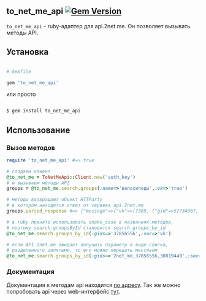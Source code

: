 ## to_net_me_api [![Gem Version](https://badge.fury.io/rb/to_net_me_api.png)](http://badge.fury.io/rb/to_net_me_api)





`to_net_me_api` - ruby-адаптер для api.2net.me. Он позволяет вызывать методы API.



## Установка



``` ruby

# Gemfile

gem 'to_net_me_api'

```



или просто



``` sh

$ gem install to_net_me_api

```



## Использование



### Вызов методов



``` ruby
require 'to_net_me_api' #=> true

# создаем клиент
@to_net_me = ToNetMeApi::Client.new('auth_key')
# и вызываем методы API
groups = @to_net_me.search.groups(:name=>'велосипеды',:vk=>'true')

# методы возвращают объект HTTParty 
# в котором находится ответ от сервека api.2net.me
groups.parsed_response #=> {"message"=>{"vk"=>[7389, {"gid"=>52734067, "name"=>"Велосипеды"....

# в ruby принято использовать snake_case в названиях методов,
# поэтому search.groupsById становится search.groups_by_id
@to_net_me.search.groups_by_id(:gids=>'37856556',:soc=>'vk')

# если API 2net.me ожидает получить параметр в виде списка,
# разделенного запятыми, то его можно передать массивом
@to_net_me.search.groups_by_id(:gids=>'2net_me,37856556,38019449',:soc=>'vk')
```
### Документация

Документация к методам api находится [по адресу](http://api.2net.me/index/info).
Так же можно попробовать api через web-интерфейс [тут](http://api.2net.me/index).

